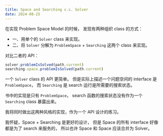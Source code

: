```yaml
---
title: Space and Searching v.s. Solver
date: 2024-08-25
---
```


在实现 Problem Space Model 的时候，
发现有两种组织 class 的方式：

- 一、用单个的 `Solver` class 来实现。
- 二、将 `Solver` 分解为 `ProblemSpace` + `Searching` 这两个 class 来实现。

对比二者的 API：

```typescript
solver.problemIsSolved(path.current)
searching.space.problemIsSolved(path.current)
```

一个 `Solver` class 的 API 更简单。
但是实际上描述一个问题空间的 interface 是 `ProblemSpace`，
而 `Searching` 是 search 运行是所需要的搜索状态。

书中的实现是只有 `ProblemSpace`，
search 函数的搜索状态没有作为一个 `Searching` class 暴露出来。

我将同时做出这两种风格的实现，作为一个 API 设计的练习。

我怀疑，Space + Searching 是更好的设计，
但是 Space 的所有 interface 好像都是为了 search 来服务的，
所以也许 Space 和 Space 应该合并为 Solver。
